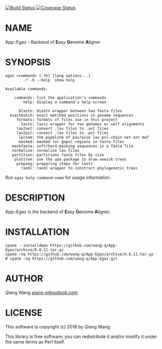 [![Build Status](https://travis-ci.org/wang-q/App-Egaz.svg?branch=master)](https://travis-ci.org/wang-q/App-Egaz) [![Coverage Status](http://codecov.io/github/wang-q/App-Egaz/coverage.svg?branch=master)](https://codecov.io/github/wang-q/App-Egaz?branch=master)
# NAME

App::Egaz - Backend of **E**asy **G**enome **A**ligner

# SYNOPSIS

    egaz <command> [-?h] [long options...]
            -? -h --help  show help

    Available commands:

        commands: list the application's commands
            help: display a command's help screen

          blastn: blastn wrapper between two fasta files
      exactmatch: exact matched positions in genome sequences
         formats: formats of files use in this project
           lastz: lastz wrapper for two genomes or self alignments
         lav2axt: convert .lav files to .axt files
         lav2psl: convert .lav files to .psl files
          lpcnam: the pipeline of pairwise lav-psl-chain-net-axt-maf
          masked: masked (or gaps) regions in fasta files
       maskfasta: soft/hard-masking sequences in a fasta file
       normalize: normalize lav files
       partition: partitions fasta files by size
        plottree: use the ape package to draw newick trees
         prepseq: preparing steps for lastz
           raxml: raxml wrapper to construct phylogenetic trees

Run `egaz help command-name` for usage information.

# DESCRIPTION

App::Egaz is the backend of **E**asy **G**enome **A**ligner.

# INSTALLATION

    cpanm --installdeps https://github.com/wang-q/App-Egaz/archive/0.0.11.tar.gz
    cpanm -nq https://github.com/wang-q/App-Egaz/archive/0.0.11.tar.gz
    # cpanm -nq https://github.com/wang-q/App-Egaz.git

# AUTHOR

Qiang Wang <wang-q@outlook.com>

# LICENSE

This software is copyright (c) 2018 by Qiang Wang.

This library is free software; you can redistribute it and/or modify
it under the same terms as Perl itself.
